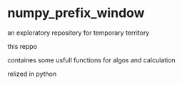 numpy_prefix_window
===================

an exploratory repository for temporary territory 

this reppo

containes some usfull functions for algos and calculation 

relized in python
